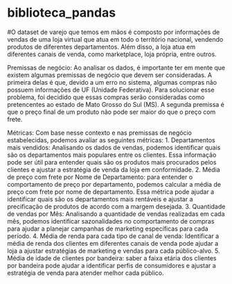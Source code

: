 # biblioteca_pandas

#O dataset de varejo que temos em mãos é composto por informações de vendas de uma loja virtual que atua em todo o território nacional, vendendo produtos de diferentes departamentos. Além disso, a loja atua em diferentes canais de venda, como marketplace, loja própria, entre outros.

Premissas de negócio:
  Ao analisar os dados, é importante ter em mente que existem algumas premissas de negócio que devem ser consideradas. A primeira delas é que, devido a um erro no sistema, algumas compras não possuem informações de UF (Unidade Federativa). Para solucionar esse problema, foi decidido que essas compras serão consideradas como pretencentes ao estado de Mato Grosso do Sul (MS). A segunda premissa é que o preço final de um produto não pode ser maior do que o preço com frete.
    
Métricas:
  Com base nesse contexto e nas premissas de negócio estabelecidas, podemos avaliar as seguintes métricas:
    1. Departamentos mais vendidos: Analisando os dados de vendas, podemos identificar quais são os departamentos mais populares entre os clientes. Essa informação pode ser útil para entender quais são os produtos mais procurados pelos clientes e ajustar a estratégia de venda da loja em conformidade.
    2. Média de preço com frete por Nome de Departamento: para entender o comportamento de preço por departamento, podemos calcular a média de preço com frete por nome de    departamento. Essa métrica pode ajudar a identificar quais são os departamentos mais rentáveis e ajustar a precificação de produtos de acordo com a margem desejada.
    3. Quantidade de vendas por Mês: Analisando a quantidade de vendas realizadas em cada mês, podemos identificar sazonalidades no comportamento de compras para ajudar a     planejar campanhas de marketing específicas para cada período.
    4. Média de renda para cada tipo de canal de venda: Identificar a média de renda dos clientes em diferentes canais de venda pode ajudar a loja a ajustar estratégias de marketing e vendas para cada público-alvo.
    5. Média de idade de clientes por bandeira: saber a faixa etária dos clientes por bandeira pode ajudar a identificar perfis de consumidores e ajustar a estratégia de venda para atender melhor cada público.
